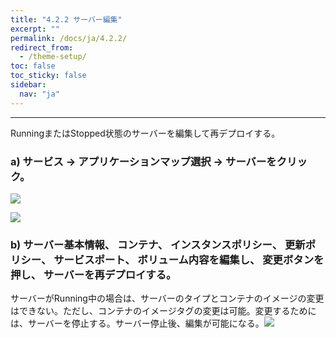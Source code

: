```yaml
---
title: "4.2.2 サーバー編集"
excerpt: ""
permalink: /docs/ja/4.2.2/
redirect_from:
  - /theme-setup/
toc: false
toc_sticky: false
sidebar:
  nav: "ja"
---
```



---

RunningまたはStopped状態のサーバーを編集して再デプロイする。

### a\) サービス → アプリケーションマップ選択 → サーバーをクリック。
![](/assets/JP/2.5/3.1.3-2_1.png)

![](/assets/JP/2.5/3.1.3-2_2.png)

### b\) サーバー基本情報、 コンテナ、 インスタンスポリシー、 更新ポリシー、 サービスポート、 ボリューム内容を編集し、 変更ボタンを押し、 サーバーを再デプロイする。

サーバーがRunning中の場合は、サーバーのタイプとコンテナのイメージの変更はできない。ただし、コンテナのイメージタグの変更は可能。変更するためには、サーバーを停止する。サーバー停止後、編集が可能になる。![](/assets/JP/2.5.4/3.1.3-2_3.png)
